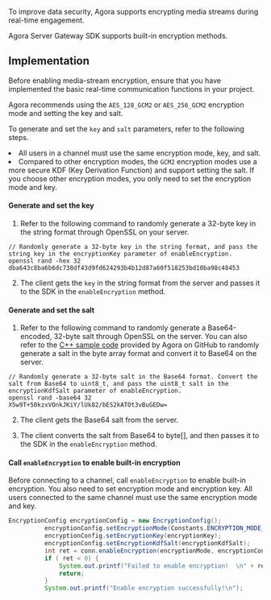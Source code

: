 To improve data security, Agora supports encrypting media streams during real-time engagement. 

Agora Server Gateway SDK supports built-in encryption methods.

## Implementation

Before enabling media-stream encryption, ensure that you have implemented the basic real-time communication functions in your project.

Agora recommends using the `AES_128_GCM2` or `AES_256_GCM2` encryption mode and setting the key and salt.

To generate and set the `key` and `salt` parameters, refer to the following steps.

<div class="alert note"><li>All users in a channel must use the same encryption mode, key, and salt.</li>
<li>Compared to other encryption modes, the <code>GCM2</code> encryption modes use a more secure KDF (Key Derivation Function) and support setting the salt. If you choose other encryption modes, you only need to set the encryption mode and key.</li></div>

#### Generate and set the key

1. Refer to the following command to randomly generate a 32-byte key in the string format through OpenSSL on your server.

 ``` shell
 // Randomly generate a 32-byte key in the string format, and pass the string key in the encryptionKey parameter of enableEncryption.
 openssl rand -hex 32
 dba643c8ba6b6dc738df43d9fd624293b4b12d87a60f518253bd10ba98c48453
 ```

2. The client gets the `key` in the string format from the server and passes it to the SDK in the `enableEncryption` method.

#### Generate and set the salt

1. Refer to the following command to randomly generate a Base64-encoded, 32-byte salt through OpenSSL on the server. You can also refer to the [C++ sample code](https://github.com/AgoraIO/Tools/blob/master/DynamicKey/AgoraDynamicKey/cpp/sample/RtcChannelEncryptionSaltSample.cpp) provided by Agora on GitHub to randomly generate a salt in the byte array format and convert it to Base64 on the server.

 ``` shell
 // Randomly generate a 32-byte salt in the Base64 format. Convert the salt from Base64 to uint8_t, and pass the uint8_t salt in the encryptionKdfSalt parameter of enableEncryption.
 openssl rand -base64 32
 X5w9T+50kzxVOnkJKiY/lUk82/bES2kATOt3vBuGEDw=
 ```

2. The client gets the Base64 salt from the server.

3. The client converts the salt from Base64 to byte[], and then passes it to the SDK in the `enableEncryption` method.

#### Call `enableEncryption` to enable built-in encryption

Before connecting to a channel, call `enableEncryption` to enable built-in encryption. You also need to set encryption mode and encryption key. All users connected to the same channel must use the same encryption mode and key.

```java
EncryptionConfig encryptionConfig = new EncryptionConfig();
          encryptionConfig.setEncryptionMode(Constants.ENCRYPTION_MODE_AES_256_GCM);
          encryptionConfig.setEncryptionKey(encryptionKey);
          encryptionConfig.setEncryptionKdfSalt(encryptionKdfSalt);
          int ret = conn.enableEncryption(encryptionMode, encryptionConfig);
          if ( ret < 0) {
              System.out.printf("Failed to enable encryption!  \n" + ret);
              return;
          }
          System.out.printf("Enable encryption successfully!\n");
```